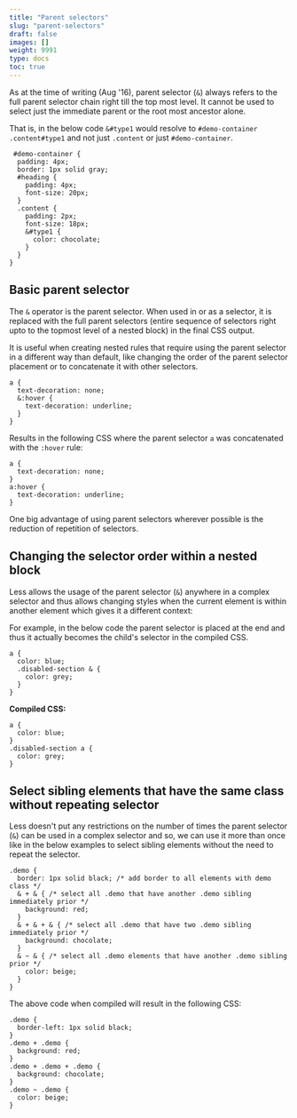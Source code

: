 ```yaml
---
title: "Parent selectors"
slug: "parent-selectors"
draft: false
images: []
weight: 9991
type: docs
toc: true
---
```


As at the time of writing (Aug '16), parent selector (`&`) always refers to the full parent selector chain right till the top most level. It cannot be used to select just the immediate parent or the root most ancestor alone.

That is, in the below code `&#type1` would resolve to `#demo-container .content#type1` and not just `.content` or just `#demo-container`.

<!-- language: lang-css -->

     #demo-container {
      padding: 4px;
      border: 1px solid gray;
      #heading {
        padding: 4px;
        font-size: 20px;
      }
      .content {
        padding: 2px;
        font-size: 18px;
        &#type1 {
          color: chocolate;
        }
      }
    } 

## Basic parent selector
The `&` operator is the parent selector. When used in or as a selector, it is replaced with the full parent selectors (entire sequence of selectors right upto to the topmost level of a nested block) in the final CSS output.

It is useful when creating nested rules that require using the parent selector in a different way than default, like changing the order of the parent selector placement or to concatenate it with other selectors.


<!-- language: lang-css -->

    a {
      text-decoration: none;
      &:hover {
        text-decoration: underline;
      }
    }

Results in the following CSS where the parent selector `a` was concatenated with the `:hover` rule:

<!-- language: lang-css -->

    a {
      text-decoration: none;
    }
    a:hover {
      text-decoration: underline;
    }

One big advantage of using parent selectors wherever possible is the reduction of repetition of selectors.

## Changing the selector order within a nested block
Less allows the usage of the  parent selector (`&`) anywhere in a complex selector and thus allows changing styles when the current element is within another element which gives it a different context:

For example, in the below code the parent selector is placed at the end and thus it actually becomes the child's selector in the compiled CSS.

<!-- language: lang-css -->

    a {
      color: blue;
      .disabled-section & {
        color: grey;
      }
    }

**Compiled CSS:**

<!-- language: lang-css -->

    a {
      color: blue;
    }
    .disabled-section a {
      color: grey;
    }

## Select sibling elements that have the same class without repeating selector
Less doesn't put any restrictions on the number of times the parent selector (`&`) can be used in a complex selector and so, we can use it more than once like in the below examples to select sibling elements without the need to repeat the selector.

<!-- language: lang-css -->

    .demo {
      border: 1px solid black; /* add border to all elements with demo class */
      & + & { /* select all .demo that have another .demo sibling immediately prior */
        background: red;
      }
      & + & + & { /* select all .demo that have two .demo sibling immediately prior */
        background: chocolate;
      }
      & ~ & { /* select all .demo elements that have another .demo sibling prior */
        color: beige;
      }
    }

The above code when compiled will result in the following CSS:

<!-- language: lang-css -->

    .demo {
      border-left: 1px solid black;
    }
    .demo + .demo {
      background: red;
    }
    .demo + .demo + .demo {
      background: chocolate;
    }
    .demo ~ .demo {
      color: beige;
    }



